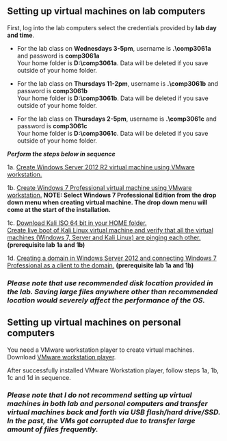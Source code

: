 ## Setting up virtual machines on lab computers

First, log into the lab computers select the credentials provided by __lab day and time__.  

* For the lab class on __Wednesdays 3-5pm__, username is __.\comp3061a__ and password is __comp3061a__  
Your home folder is __D:\comp3061a__. Data will be deleted if you save outside of your home folder.  

* For the lab class on __Thursdays 11-2pm__, username is __.\comp3061b__ and password is __comp3061b__  
Your home folder is __D:\comp3061b__. Data will be deleted if you save outside of your home folder. 

* For the lab class on __Thursdays 2-5pm__, username is __.\comp3061c__ and password is __comp3061c__  
Your home folder is __D:\comp3061c__. Data will be deleted if you save outside of your home folder. 

*__Perform the steps below in sequence__*

1a. [Create Windows Server 2012 R2 virtual machine using VMware workstation.](https://vimeo.com/232280142/b336d48d38)   

1b. [Create Windows 7 Professional virtual machine using VMware workstation.](https://vimeo.com/232280302/6abf0cc038)  __NOTE: Select Windows 7 Professional Edition from the drop down menu when creating virtual machine. The drop down menu will come at the start of the installation.__  

1c. [Download Kali ISO 64 bit in your HOME folder.](https://www.kali.org/downloads/)  
[Create live boot of Kali Linux virtual machine and verify that all the virtual machines (Windows 7, Server and Kali Linux) are pinging each other.](https://vimeo.com/232280872/4d022c34a4) **(prerequisite lab 1a and 1b)**  

1d. [Creating a domain in Windows Server 2012 and connecting Windows 7 Professional as a client to the domain.](https://vimeo.com/232281480/ee8e033911) **(prerequisite lab 1a and 1b)**    

### *__Please note that use recommended disk location provided in the lab. Saving large files anywhere other than recommended location would severely affect the performance of the OS.__*

## Setting up virtual machines on personal computers  

You need a VMware workstation player to create virtual machines. Download [VMware workstation player](https://my.vmware.com/en/web/vmware/free#desktop_end_user_computing/vmware_workstation_player/12_0).  

After successfully installed VMware Workstation player, follow steps 1a, 1b, 1c and 1d in sequence.  

### *__Please note that I do not recommend setting up virtual machines in both lab and personal computers and transfer virtual machines back and forth via USB flash/hard drive/SSD. In the past, the VMs got corrupted due to transfer large amount of files frequently.__*   




